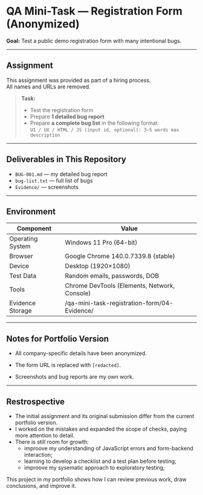 # QA Mini-Task — Registration Form (Anonymized)

**Goal:** Test a public demo registration form with many intentional bugs.

---

## Assignment

This assignment was provided as part of a hiring process.  
All names and URLs are removed.  

> **Task:**  
> - Test the registration form  
> - Prepare **1 detailed bug report**  
> - Prepare **a complete bug list** in the following format:  
> `UI / UX / HTML / JS (input id, optional): 3–5 words max description`

---

## Deliverables in This Repository

- `BUG-001.md` — my detailed bug report
- `bug-list.txt` — full list of bugs
- `Evidence/` — screenshots

---

## Environment

| Component          | Value                                   |
|--------------------|-----------------------------------------|
| Operating System   | Windows 11 Pro (64-bit)                 |
| Browser            | Google Chrome 140.0.7339.8 (stable)     |
| Device             | Desktop (1920×1080)                     |
| Test Data          | Random emails, passwords, DOB           |
| Tools              | Chrome DevTools (Elements, Network, Console)|
| Evidence Storage   | /qa-mini-task-registration-form/04-Evidence/ |

---

## Notes for Portfolio Version

- All company-specific details have been anonymized.
- The form URL is replaced with `[redacted]`.

- Screenshots and bug reports are my own work.

---

## Restrospective

- The initial assignment and its original submission differ from the current portfolio version.
- I worked on the mistakes and expanded the scope of checks, paying more attention to detail.
- There is still room for growth:
  - improove my understanding of JavaScript errors and form-backend interaction;
  - learning to develop a checklist and a test plan before testing;
  - improove my sysematic approach to exploratory testing;

This project in my portfolio shows how I can review previous work, draw conclusions, and improve it.

